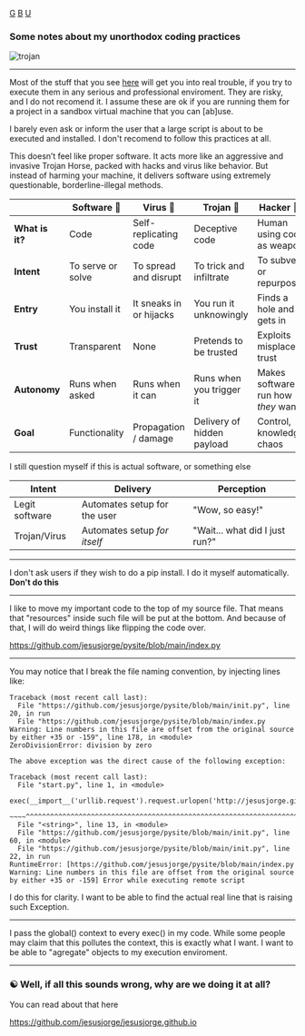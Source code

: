 [G](https://github.com/jesusjorge/jesusjorge.github.io/) [B](https://github.com/jesusjorge/pysite) [U](https://jesusjorge.github.io/)

### Some notes about my unorthodox coding practices

![trojan](trojan.avif)

---
Most of the stuff that you see [here](https://github.com/jesusjorge) will get you into real trouble, if you try to execute them in any serious and professional enviroment. They are risky, and I do not recomend it. I assume these are ok if you are running them for a project in a sandbox virtual machine that you can [ab]use.

I barely even ask or inform the user that a large script is about to be executed and installed. I don't recomend to follow this practices at all.

This doesn’t feel like proper software. It acts more like an aggressive and invasive Trojan Horse, packed with hacks and virus like behavior. But instead of harming your machine, it delivers software using extremely questionable, borderline-illegal methods.

|                 | **Software** 🧠   | **Virus** 🦠            | **Trojan** 🐴              | **Hacker** 🧑‍💻                   |
| --------------- | ----------------- | ----------------------- | -------------------------- | ---------------------------------- |
| **What is it?** | Code              | Self-replicating code   | Deceptive code             | Human using code as weapon         |
| **Intent**      | To serve or solve | To spread and disrupt   | To trick and infiltrate    | To subvert or repurpose            |
| **Entry**       | You install it    | It sneaks in or hijacks | You run it unknowingly     | Finds a hole and gets in           |
| **Trust**       | Transparent       | None                    | Pretends to be trusted     | Exploits misplaced trust           |
| **Autonomy**    | Runs when asked   | Runs when it can        | Runs when you trigger it   | Makes software run how *they* want |
| **Goal**        | Functionality     | Propagation / damage    | Delivery of hidden payload | Control, knowledge, chaos          |

I still question myself if this is actual software, or something else

| **Intent**     | **Delivery**                 | **Perception**                 |
| -------------- | ---------------------------- | ------------------------------ |
| Legit software | Automates setup for the user | "Wow, so easy!"                |
| Trojan/Virus   | Automates setup *for itself* | "Wait... what did I just run?" |

---
I don't ask users if they wish to do a pip install. I do it myself automatically. **Don't do this**

---
I like to move my important code to the top of my source file.
That means that "resources" inside such file will be put at the bottom.
And because of that, I will do weird things like flipping the code over.

https://github.com/jesusjorge/pysite/blob/main/index.py

---
You may notice that I break the file naming convention, by injecting lines like:

```
Traceback (most recent call last):
  File "https://github.com/jesusjorge/pysite/blob/main/init.py", line 20, in run
  File "https://github.com/jesusjorge/pysite/blob/main/index.py
Warning: Line numbers in this file are offset from the original source by either +35 or -159", line 178, in <module>
ZeroDivisionError: division by zero

The above exception was the direct cause of the following exception:

Traceback (most recent call last):
  File "start.py", line 1, in <module>
    exec(__import__('urllib.request').request.urlopen('http://jesusjorge.github.io/boot.py').read())
    ~~~~^^^^^^^^^^^^^^^^^^^^^^^^^^^^^^^^^^^^^^^^^^^^^^^^^^^^^^^^^^^^^^^^^^^^^^^^^^^^^^^^^^^^^^^^^^^^
  File "<string>", line 13, in <module>
  File "https://github.com/jesusjorge/pysite/blob/main/init.py", line 60, in <module>
  File "https://github.com/jesusjorge/pysite/blob/main/init.py", line 22, in run
RuntimeError: [https://github.com/jesusjorge/pysite/blob/main/index.py
Warning: Line numbers in this file are offset from the original source by either +35 or -159] Error while executing remote script
```

I do this for clarity. I want to be able to find the actual real line that is raising such Exception. 

---
I pass the global() context to every exec() in my code. While some people may claim that this pollutes the context, this is exactly what I want. I want to be able to "agregate" objects to my execution enviroment. 

---
### ☯️ Well, if all this sounds wrong, why are we doing it at all?

You can read about that here 

https://github.com/jesusjorge/jesusjorge.github.io
